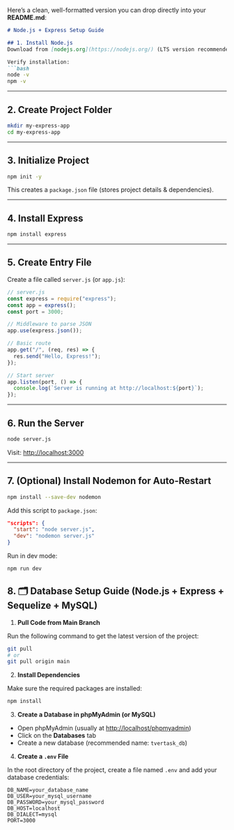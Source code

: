 Here’s a clean, well-formatted version you can drop directly into your **README.md**:

````markdown
# Node.js + Express Setup Guide

## 1. Install Node.js
Download from [nodejs.org](https://nodejs.org/) (LTS version recommended).

Verify installation:
```bash
node -v
npm -v
````

---

## 2. Create Project Folder

```bash
mkdir my-express-app
cd my-express-app
```

---

## 3. Initialize Project

```bash
npm init -y
```

This creates a `package.json` file (stores project details & dependencies).

---

## 4. Install Express

```bash
npm install express
```

---

## 5. Create Entry File

Create a file called `server.js` (or `app.js`):

```js
// server.js
const express = require("express");
const app = express();
const port = 3000;

// Middleware to parse JSON
app.use(express.json());

// Basic route
app.get("/", (req, res) => {
  res.send("Hello, Express!");
});

// Start server
app.listen(port, () => {
  console.log(`Server is running at http://localhost:${port}`);
});
```

---

## 6. Run the Server

```bash
node server.js
```

Visit: [http://localhost:3000](http://localhost:3000)

---

## 7. (Optional) Install Nodemon for Auto-Restart

```bash
npm install --save-dev nodemon
```

Add this script to `package.json`:

```json
"scripts": {
  "start": "node server.js",
  "dev": "nodemon server.js"
}
```

Run in dev mode:

```bash
npm run dev
```

## 8. 🗂️ Database Setup Guide (Node.js + Express + Sequelize + MySQL)

1. **Pull Code from Main Branch**

Run the following command to get the latest version of the project:

```bash
git pull
# or
git pull origin main
```

2. **Install Dependencies**

Make sure the required packages are installed:

```bash
npm install
```

3. **Create a Database in phpMyAdmin (or MySQL)**

- Open phpMyAdmin (usually at [http://localhost/phpmyadmin](http://localhost/phpmyadmin))
- Click on the **Databases** tab
- Create a new database (recommended name: `tvertask_db`)

4. **Create a `.env` File**

In the root directory of the project, create a file named `.env` and add your database credentials:

```
DB_NAME=your_database_name
DB_USER=your_mysql_username
DB_PASSWORD=your_mysql_password
DB_HOST=localhost
DB_DIALECT=mysql
PORT=3000
```
